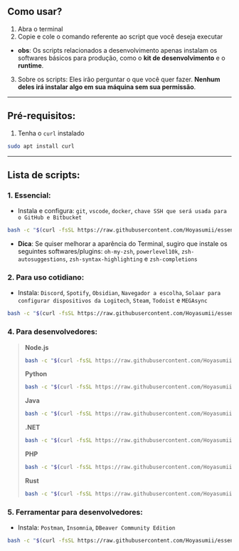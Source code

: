## Como usar?
1. Abra o terminal
2. Copie e cole o comando referente ao script que você deseja executar
- **obs**: Os scripts relacionados a desenvolvimento apenas instalam os softwares básicos para produção, como o **kit de desenvolvimento** e o **runtime**.
3. Sobre os scripts: Eles irão perguntar o que você quer fazer. **Nenhum deles irá instalar algo em sua máquina sem sua permissão**.
---
## Pré-requisitos:
1. Tenha o `curl` instalado
```bash
sudo apt install curl
```
---
## Lista de scripts:
### 1. Essencial:
- Instala e configura: `git`, `vscode`, `docker`, `chave SSH que será usada para o GitHub e Bitbucket`
```bash
bash -c "$(curl -fsSL https://raw.githubusercontent.com/Hoyasumii/essencial-ubuntu/main/base-install.sh)"
```
- **Dica**: Se quiser melhorar a aparência do Terminal, sugiro que instale os seguintes softwares/plugins: `oh-my-zsh`, `powerlevel10k`, `zsh-autosuggestions`, `zsh-syntax-highlighting` e `zsh-completions`
### 2. Para uso cotidiano:
- Instala: `Discord`, `Spotify`, `Obsidian`, `Navegador a escolha`, `Solaar para configurar dispositivos da Logitech`, `Steam`, `Todoist` e `MEGAsync`
```bash
bash -c "$(curl -fsSL https://raw.githubusercontent.com/Hoyasumii/essencial-ubuntu/main/daily-use.sh)"
```
### 4. Para desenvolvedores:
> **Node.js**
> ```bash
> bash -c "$(curl -fsSL https://raw.githubusercontent.com/Hoyasumii/essencial-ubuntu/main/development/programming-languages/programming-languages/install-node.sh)"
> ```
> **Python**
> ```bash
> bash -c "$(curl -fsSL https://raw.githubusercontent.com/Hoyasumii/essencial-ubuntu/main/development/programming-languages/install-python.sh)"
> ```
> **Java**
> ```bash
> bash -c "$(curl -fsSL https://raw.githubusercontent.com/Hoyasumii/essencial-ubuntu/main/development/programming-languages/install-java.sh)"
> ```
> **.NET**
> ```bash
> bash -c "$(curl -fsSL https://raw.githubusercontent.com/Hoyasumii/essencial-ubuntu/main/development/programming-languages/install-dotnet.sh)"
> ```
> **PHP**
> ```bash
> bash -c "$(curl -fsSL https://raw.githubusercontent.com/Hoyasumii/essencial-ubuntu/main/development/programming-languages/install-php.sh)"
> ```
> **Rust**
> ```bash
> bash -c "$(curl -fsSL https://raw.githubusercontent.com/Hoyasumii/essencial-ubuntu/main/development/programming-languages/install-rust.sh)"
> ```
### 5. Ferramentar para desenvolvedores:
- Instala: `Postman`, `Insomnia`, `DBeaver Community Edition`
```bash
bash -c "$(curl -fsSL https://raw.githubusercontent.com/Hoyasumii/essencial-ubuntu/main/development/programming-languages/development-tools.sh)"
```